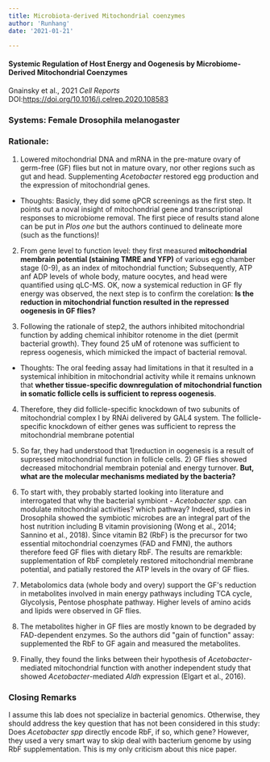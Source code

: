 ```yaml
---
title: Microbiota-derived Mitochondrial coenzymes 
author: 'Runhang'
date: '2021-01-21'

---
```


#### Systemic Regulation of Host Energy and Oogenesis by Microbiome-Derived Mitochondrial Coenzymes

Gnainsky et al., 2021 *Cell Reports* DOI:https://doi.org/10.1016/j.celrep.2020.108583 

### Systems: Female Drosophila melanogaster

### Rationale:

1. Lowered mitochondrial DNA and mRNA in the pre-mature ovary of germ-free (GF) flies but not in mature ovary, nor other regions such as gut and head. Supplementing *Acetobacter* restored egg production and the expression of mitochondrial genes. 

  * Thoughts: Basicly, they did some qPCR screenings as the first step. It points out a noval insight of mitochondrial gene and transcriptional responses to microbiome removal. The first piece of results stand alone can be put in *Plos one* but the authors continued to delineate more (such as the functions)!

2. From gene level to function level: they first measured **mitochondrial membrain potential (staining TMRE and YFP)** of various egg chamber stage (0-9), as an index of mitochondrial function; Subsequently, ATP anf ADP levels of whole body, mature oocytes, and head were quantified using qLC-MS. OK, now a systemical reduction in GF fly energy was observed, the next step is to confirm the corelation: **Is the reduction in mitochondrial function resulted in the repressed oogenesis in GF flies?**

3. Following the rationale of step2, the authors inhibited mitochondrial function by adding chemical inhibitor rotenome in the diet (permit bacterial growth). They found 25 uM of rotenone was sufficient to repress oogenesis, which mimicked the impact of bacterial removal. 

  * Thoughts: The oral feeding assay had limitations in that it resulted in a systemical inhibition in mitochondrial activity while it remains unknown that **whether tissue-specific downregulation of mitochondrial function in somatic follicle cells is sufficient to repress oogenesis**. 

4. Therefore, they did follicle-specific knockdown of two subunits of mitochondrial complex I by RNAi delivered by GAL4 system. The follicle-specific knockdown of either genes was sufficient to repress the mitochondrial membrane potential

5.  So far, they had understood that 1)reduction in oogenesis is a result of supressed mitochondrial function in follicle cells. 2) GF flies showed decreased mitochondrial membrain potenial and energy turnover. **But, what are the molecular mechanisms mediated by the bacteria?**

6. To start with, they probably started looking into literature and interrogated that why the bacterial symbiont - *Acetobacter spp.* can modulate mitochondrial activities? which pathway? Indeed, studies in Drosophila showed the symbiotic microbes are an integral part of the host nutrition including B vitamin provisioning (Wong et al., 2014; Sannino et al., 2018). Since vitamin B2 (RbF) is the precursor for two essential mitochondrial coenzymes (FAD and FMN), the authors therefore feed GF flies with dietary RbF. The results are remarkble: supplementation of RbF completely restored mitochondrial membrane potential, and patially restored the ATP levels in the ovary of GF flies. 

7. Metabolomics data (whole body and overy) support the GF's reduction in metabolites involved in main energy pathways including TCA cycle, Glycolysis, Pentose phosphate pathway. Higher levels of amino acids and lipids were observed in GF flies. 

8. The metabolites higher in GF flies are mostly known to be degraded by FAD-dependent enzymes. So the authors did "gain of function" assay: supplemented the RbF to GF again and measured the metabolites.  

9. Finally, they found the links between their hypothesis of *Acetobacter*-mediated mitochondrial function with another independent study that showed *Acetobacter*-mediated *Aldh* expression (Elgart et al., 2016).

### Closing Remarks
I assume this lab does not specialize in bacterial genomics. Otherwise, they should address the key question that has not been considered in this study: Does *Acetobacter spp* directly encode RbF, if so, which gene? However, they used a very smart way to skip deal with bacterium genome by using RbF supplementation. This is my only criticism about this nice paper.  

